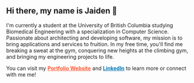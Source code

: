 <h2>Hi there, my name is Jaiden 👋</h2>

I'm currently a student at the University of British Columbia studying Biomedical Engineering with a specialization in Computer Science. Passionate about architecting and developing software, my mission is to bring applications and services to fruition. In my free time, you'll find me breaking a sweat at the gym, conquering new heights at the climbing gym, and bringing my engineering projects to life.

You can visit my <a href="https://jaidensiu.vercel.app/" target="_blank" rel="noopener noreferrer" style="color: #ff5733; font-weight: bold; text-decoration: underline;">Portfolio Website</a> and <a href="https://www.linkedin.com/in/jaidensiu" target="_blank" rel="noopener noreferrer" style="color: #0077b5; font-weight: bold; text-decoration: underline;">LinkedIn</a> to learn more or connect with me me!

<!---
jaidensiu/jaidensiu is a ✨ special ✨ repository because its `README.md` (this file) appears on your GitHub profile.
You can click the Preview link to take a look at your changes.
--->
